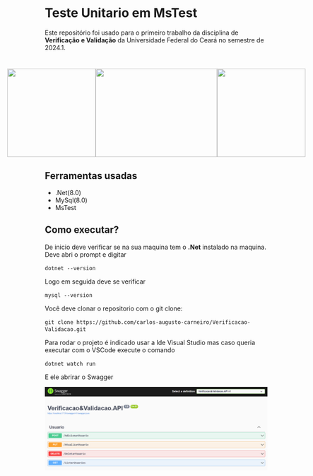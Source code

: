 # Teste Unitario em MsTest  

Este repositório foi usado para o primeiro trabalho da disciplina de **Verificação e Validação** da Universidade Federal do Ceará no semestre de 2024.1.

<h1 style="text-align: center;">
    <div style="display: flex; justify-content: center;">
        <img src = "https://hermes.dio.me/articles/cover/496931d9-69d6-4956-bb0a-032dd5792ade.png" width="200" height="200">
        <img src = "https://www.lambdatest.com/blog/wp-content/uploads/2021/03/MSTest.png" width="275" height="200">
        <img src = "https://res.cloudinary.com/appmasters-io/image/upload/v1624744345/mysql_87a2317566.png" width="200" height="200">
    </div>
</h1>

## Ferramentas usadas

- .Net(8.0)
- MySql(8.0)
- MsTest

## Como executar?

De inicio deve verificar se na sua maquina tem o **.Net** instalado na maquina. Deve abri o prompt e digitar

```
dotnet --version
```

Logo em seguida deve se verificar 

```
mysql --version
```

Você deve clonar o repositorio com o git clone:

```
git clone https://github.com/carlos-augusto-carneiro/Verificacao-Validacao.git
```

Para rodar o projeto é indicado usar a Ide Visual Studio mas caso queria executar com o VSCode execute o comando

```
dotnet watch run
```

E ele abrirar o Swagger


<img src = "Docs\Imagens\image.png">
    
